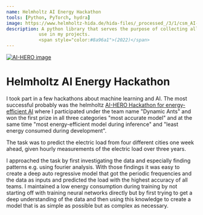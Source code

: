 ```yaml
---
name: Helmholtz AI Energy Hackathon
tools: [Python, PyTorch, hydra]
image: https://www.helmholtz-hida.de/hida-files/_processed_/3/1/csm_AI-Hero_KV_2370077757.png
description: A python library that serves the purpose of collecting all the PyTorch and hydra tools that I frequently 
            use in my projects. 
            <span style="color:#8a96a1">(2022)</span>
---
```



[![AI-HERO image](https://www.helmholtz-hida.de/hida-files/_processed_/3/1/csm_AI-Hero_KV_2370077757.png)](https://www.helmholtz-hida.de/en/hida-news/energieeffiziente-ki-ueberzeugende-loesungen-beim-ai-hero-hackathon/)
# Helmholtz AI Energy Hackathon
I took part in a few hackathons about machine learning and AI. The most successful probably was the helmholtz
[AI-HERO Hackathon for energy-efficient AI](https://www.helmholtz-hida.de/en/hida-news/energieeffiziente-ki-ueberzeugende-loesungen-beim-ai-hero-hackathon/)
where I participated under the team name "Dynamic Ants" and won the first prize in all three categories "most accurate model"
and at the same time "most energy-efficient model during inference" and "least energy consumed during development".

The task was to predict the electric load from four different cities one week ahead, given hourly measurements of the
electric load over three years.

I approached the task by first investigating the data and especially finding patterns e.g. using fourier analysis. With 
those findings it was easy to create a deep auto regressive model that got the periodic frequencies and the data
as inputs and predicted the load with the highest accuracy of all teams. I maintained a low energy consumption during 
training by not starting off with training neural networks directly but by first trying to get a deep understanding 
of the data and then using this knowledge to create a model that is as simple as possible but as complex as necessary.
